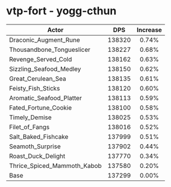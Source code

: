 # vtp-fort - yogg-cthun
| Actor | DPS | Increase |
|---|:---:|:---:|
|Draconic_Augment_Rune|138320|0.74%|
|Thousandbone_Tongueslicer|138227|0.68%|
|Revenge_Served_Cold|138162|0.63%|
|Sizzling_Seafood_Medley|138150|0.62%|
|Great_Cerulean_Sea|138135|0.61%|
|Feisty_Fish_Sticks|138120|0.60%|
|Aromatic_Seafood_Platter|138113|0.59%|
|Fated_Fortune_Cookie|138100|0.58%|
|Timely_Demise|138025|0.53%|
|Filet_of_Fangs|138016|0.52%|
|Salt_Baked_Fishcake|137999|0.51%|
|Seamoth_Surprise|137902|0.44%|
|Roast_Duck_Delight|137770|0.34%|
|Thrice_Spiced_Mammoth_Kabob|137580|0.20%|
|Base|137299|0.00%|
